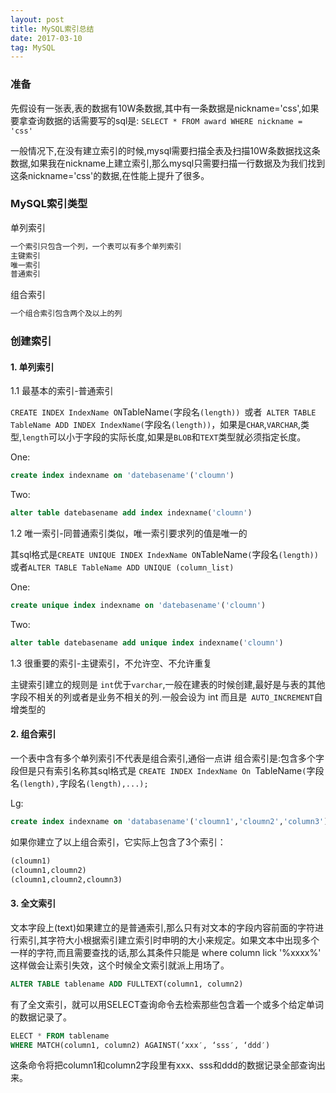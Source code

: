 ```yaml
---
layout: post
title: MySQL索引总结
date: 2017-03-10
tag: MySQL
---
```


### 准备
先假设有一张表,表的数据有10W条数据,其中有一条数据是nickname='css',如果要拿查询数据的话需要写的sql是: `SELECT * FROM award WHERE nickname = 'css'`

一般情况下,在没有建立索引的时候,mysql需要扫描全表及扫描10W条数据找这条数据,如果我在nickname上建立索引,那么mysql只需要扫描一行数据及为我们找到这条nickname='css'的数据,在性能上提升了很多。

### MySQL索引类型
单列索引
```txt
一个索引只包含一个列，一个表可以有多个单列索引
主键索引
唯一索引
普通索引
```
组合索引
```txt
一个组合索引包含两个及以上的列
```

### 创建索引
#### 1. 单列索引
1.1 最基本的索引-普通索引

` CREATE INDEX IndexName ON `TableName`(`字段名`(length)) `或者` ALTER TABLE TableName ADD INDEX IndexName(`字段名`(length))`，如果是`CHAR`,`VARCHAR`,类型,`length`可以小于字段的实际长度,如果是`BLOB`和`TEXT`类型就必须指定长度。

One:
```sql
create index indexname on 'datebasename'('cloumn')
```
Two:
```sql
alter table datebasename add index indexname('cloumn')
```

1.2 唯一索引-同普通索引类似，唯一索引要求列的值是唯一的

其sql格式是` CREATE UNIQUE INDEX IndexName ON `TableName`(`字段名`(length))`或者` ALTER TABLE TableName ADD UNIQUE (column_list) ` 

One:
```sql
create unique index indexname on 'datebasename'('cloumn')
```
Two:
```sql
alter table datebasename add unique index indexname('cloumn')
```

1.3 很重要的索引-主键索引，不允许空、不允许重复

主键索引建立的规则是 `int`优于`varchar`,一般在建表的时候创建,最好是与表的其他字段不相关的列或者是业务不相关的列.一般会设为 int 而且是` AUTO_INCREMENT`自增类型的

#### 2. 组合索引

一个表中含有多个单列索引不代表是组合索引,通俗一点讲 组合索引是:包含多个字段但是只有索引名称其sql格式是 `CREATE INDEX IndexName On `TableName`(`字段名`(length),`字段名`(length),...);`

Lg:
```sql
create index indexname on 'databasename'('cloumn1','cloumn2','column3');
```
如果你建立了以上组合索引，它实际上包含了3个索引：

```sql
(cloumn1)
(cloumn1,cloumn2)
(cloumn1,cloumn2,cloumn3)
```

#### 3. 全文索引
文本字段上(text)如果建立的是普通索引,那么只有对文本的字段内容前面的字符进行索引,其字符大小根据索引建立索引时申明的大小来规定。如果文本中出现多个一样的字符,而且需要查找的话,那么其条件只能是 where column lick '%xxxx%' 这样做会让索引失效，这个时候全文索引就派上用场了。
```sql
ALTER TABLE tablename ADD FULLTEXT(column1, column2)
```
有了全文索引，就可以用SELECT查询命令去检索那些包含着一个或多个给定单词的数据记录了。
```sql
ELECT * FROM tablename
WHERE MATCH(column1, column2) AGAINST(‘xxx′, ‘sss′, ‘ddd′)
```
这条命令将把column1和column2字段里有xxx、sss和ddd的数据记录全部查询出来。